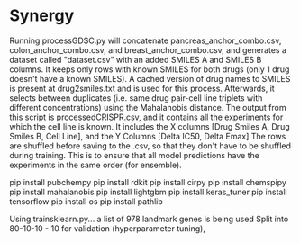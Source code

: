 # Synergy

Running processGDSC.py will concatenate pancreas_anchor_combo.csv, colon_anchor_combo.csv, and breast_anchor_combo.csv, and generates a dataset called "dataset.csv" with an added SMILES A and SMILES B columns. It keeps only rows with known SMILES for both drugs (only 1 drug doesn't have a known SMILES).
A cached version of drug names to SMILES is present at drug2smiles.txt and is used for this process.
Afterwards, it selects between duplicates (i.e. same drug pair-cell line triplets with different concentrations) using the Mahalanobis distance. The output from this script is processedCRISPR.csv, and it contains all the experiments for which the cell line is known. It includes the X columns [Drug Smiles A, Drug Smiles B, Cell Line], and the Y Columns [Delta IC50, Delta Emax]
The rows are shuffled before saving to the .csv, so that they don't have to be shuffled during training. This is to ensure that all model predictions have the experiments in the same order (for ensemble).

pip install pubchempy
pip install rdkit
pip install cirpy
pip install chemspipy
pip install mahalanobis
pip install lightgbm
pip install keras_tuner
pip install tensorflow
pip install os
pip install pathlib

Using trainsklearn.py... a list of 978 landmark genes is being used
Split into 80-10-10 - 10 for validation (hyperparameter tuning), 